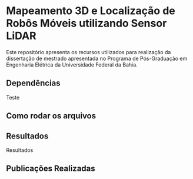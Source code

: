 # Mapeamento 3D e Localização de Robôs Móveis utilizando Sensor LiDAR

Este repositório apresenta os recursos utilizados para realização da dissertação de mestrado apresentada no Programa de Pós-Graduação em Engenharia Elétrica da Universidade Federal da Bahia.


## Dependências
  
Teste

## Como rodar os arquivos


## Resultados

Resultados

## Publicações Realizadas 


